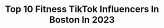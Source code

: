 ---
title: Top 10 Fitness TikTok Influencers In Boston In 2023
description: >-
  Find top fitness TikTok influencers in Boston in 2023. Most popular hashtags: #fyp #duet #fitness #stitch.
platform: TikTok
hits: 28
text_top: See the most popular TikTok influencers on inBeat.
text_bottom: Our database has 28 TikTok influencers like this in Boston, United States for you to pitch.
profiles:
  - username: "charltonharley"
    fullname: >-
      Charlton Harley 
    bio: >-
      Dad with a side job
    location: "United States"
    followers: 1100000
    engagement: 1020
    commentsToLikes: 0.034901
    id: ck83yu58ivr930j78odxgb6fq
    verified: false
    hashtags: "#navy, #585, #dayandnight, #lifestyle"
  - username: "kbbno5"
    fullname: >-
      kbbno5
    bio: >-
      Good Vibes Only. 😊💃🏾💜🙏🏼💥🧘🏼‍♀️👋🏼🎶
    location: "United States"
    followers: 23100
    engagement: 845
    commentsToLikes: 0.064323
    id: ckbfba5jq356z0j232zwqwifv
    verified: false
    hashtags: "#fyp, #greenscreen, #keepdancing, #duet"
  - username: "papipalmerofficial"
    fullname: >-
      Baby Oil Physique🥵
    bio: >-
      BOSTON 22 yrs 🇯🇲🇵🇹 Check The Link‼️ HD THIRST PRODUCTIONS
    location: "United States"
    followers: 381800
    engagement: 1627
    commentsToLikes: 0.035007
    id: ckbawb0g1mrz10j23kph27p7h
    verified: false
    hashtags: "#foryoupage, #foryou, #foryourpage, #fypp"
  - username: "mattmcdonough_"
    fullname: >-
      Matt Mcdonough
    bio: >-
      🇺🇸 U.S Marine 📍Boston ➡️ Cali🌴 YouTube, Merch, Supps ↙️
    location: "United States"
    followers: 98500
    engagement: 870
    commentsToLikes: 0.014449
    id: ckcpsx0k8ne870j23jqgz9z5d
    verified: false
    hashtags: "#usmarine, #naruto, #usmarines, #xyzbca"
  - username: "chrystieeatscarbs"
    fullname: >-
      Chrystie
    bio: >-
      40 Something Fitness & Nutrition Coach 🍩💪🏻
    location: "United States"
    followers: 54500
    engagement: 477
    commentsToLikes: 0.024370
    id: ck9si8vu0xni50j78etubrz37
    verified: false
    hashtags: "#tattoos, #quarantine, #gymlife, #fitover40"
  - username: "iheartpink214"
    fullname: >-
      Raneé Araby
    bio: >-
      Mom to 2 boys, dog mom, hairstylist, fitness enthusiast 🖤 Patsymons2 🤍
    location: "United States"
    followers: 112000
    engagement: 1108
    commentsToLikes: 0.092324
    id: ck9jzl28z9aq60j78d8qx8se4
    verified: false
    hashtags: "#duet, #ifeelweightless, #millionactsoflove, #lovememode"
  - username: "minamicheal78"
    fullname: >-
      Mina Micheal
    bio: >-
      Fitness💪🏼 | Photography 📸 | Engineer 🛠 Travel 🌎 🇪🇬 مصري | Boston📍 26
    location: "United States"
    followers: 10300
    engagement: 1455
    commentsToLikes: 0.054846
    id: ckdbjcify965m0j23uo2slipm
    verified: false
    hashtags: "#cancer, #chemotherapy, #gym, #chemo"
  - username: "tylernilson8"
    fullname: >-
      Tyler N
    bio: >-
      semi-professional fitness-gram pacer tester oxford comma enthusiast
    location: "United States"
    followers: 42500
    engagement: 1330
    commentsToLikes: 0.034715
    id: ck9el4zep945p0j78jhm6cega
    verified: false
    hashtags: "#duet, #coronacation, #college, #collegereactions"
  - username: "djryno"
    fullname: >-
      rfournier89
    bio: >-
      31/Father/Tattooed/Fitness/Entrepreneur RhodeIsland ⚓️ 21+ 👻: Ryan_p401
    location: "United States"
    followers: 20500
    engagement: 1329
    commentsToLikes: 0.071316
    id: cka9lutef3ate0i78nxss2mj6
    verified: false
    hashtags: "#4upage, #stitch, #xyzbca, #foryoupage"
  - username: "liveroniandcheese"
    fullname: >-
      Liver
    bio: >-
      Liv 24 🏳️‍🌈 Boston-Chicago
    location: "United States"
    followers: 55800
    engagement: 1968
    commentsToLikes: 0.011603
    id: ckb97t4y0qs170j23e0boa8hw
    verified: false
    hashtags: "#asami, #workout, #foryou, #whatyoursaysaboutyou"
---